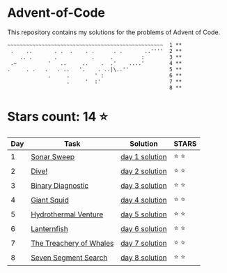 # Advent-of-Code
This repository contains my solutions for the problems of Advent of Code.

```
~~~~~~~~~~~~~~~~~~~~~~~~~~~~~~~~~~~~~~~~~~~~~~~~~~  1 **
 .    ..       . .  .    . .      . .       ..''''  2 **
    .. .       .           .     .         :        3 **
 .~          '   ..     ..    .  .'    ....'        4 **
.     . .   .   . ..   '.    . ..|\..''             5 **
             .     .        ' :                     6 **
                   .     '  :'                      7 **
                                                    8 **
```

# Stars count: 14 :star:

Day | Task | Solution | STARS |
------------ | ------------ | ------------- | ------------- |
1 |[Sonar Sweep](./day-1) |[day 1 solution](./day-1/Program.cs) | :star: :star: |
2 |[Dive!](./day-2) |[day 2 solution](./day-2/Program.cs) | :star: :star: |
3 |[Binary Diagnostic](./day-3) |[day 3 solution](./day-3/Program.cs) | :star: :star: |
4 |[Giant Squid](./day-4) |[day 4 solution](./day-4/Program.cs) | :star: :star: |
5 |[Hydrothermal Venture](./day-5) |[day 5 solution](./day-5/Program.cs) | :star: :star: |
6 |[Lanternfish](./day-6) |[day 6 solution](./day-6/Program.cs) | :star: :star: |
7 |[The Treachery of Whales](./day-7) |[day 7 solution](./day-7/Program.cs) | :star: :star: |
8 |[Seven Segment Search](./day-8) |[day 8 solution](./day-8/Program.cs) | :star: :star: |
